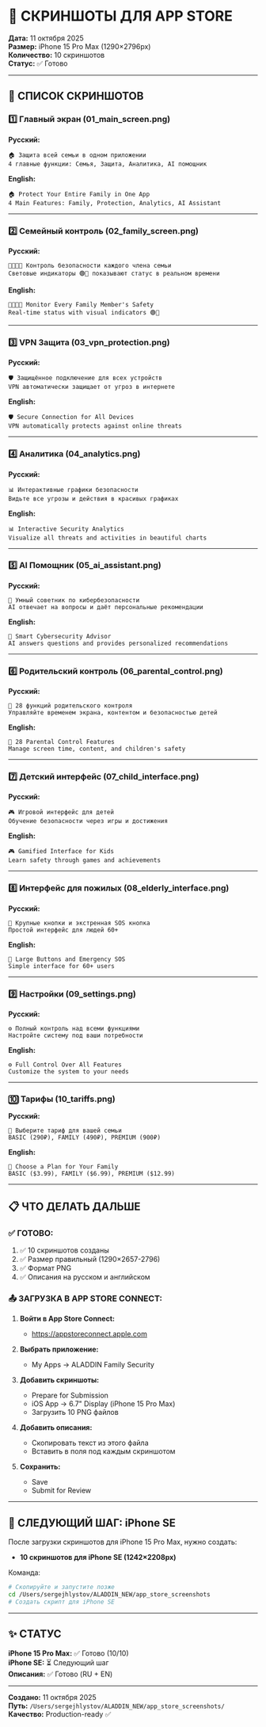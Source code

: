 # 📱 СКРИНШОТЫ ДЛЯ APP STORE

**Дата:** 11 октября 2025  
**Размер:** iPhone 15 Pro Max (1290×2796px)  
**Количество:** 10 скриншотов  
**Статус:** ✅ Готово

---

## 📸 СПИСОК СКРИНШОТОВ

### 1️⃣ Главный экран (01_main_screen.png)
**Русский:**
```
🏠 Защита всей семьи в одном приложении
4 главные функции: Семья, Защита, Аналитика, AI помощник
```

**English:**
```
🏠 Protect Your Entire Family in One App
4 Main Features: Family, Protection, Analytics, AI Assistant
```

---

### 2️⃣ Семейный контроль (02_family_screen.png)
**Русский:**
```
👨‍👩‍👧‍👦 Контроль безопасности каждого члена семьи
Световые индикаторы 🟢🔴 показывают статус в реальном времени
```

**English:**
```
👨‍👩‍👧‍👦 Monitor Every Family Member's Safety
Real-time status with visual indicators 🟢🔴
```

---

### 3️⃣ VPN Защита (03_vpn_protection.png)
**Русский:**
```
🛡️ Защищённое подключение для всех устройств
VPN автоматически защищает от угроз в интернете
```

**English:**
```
🛡️ Secure Connection for All Devices
VPN automatically protects against online threats
```

---

### 4️⃣ Аналитика (04_analytics.png)
**Русский:**
```
📊 Интерактивные графики безопасности
Видьте все угрозы и действия в красивых графиках
```

**English:**
```
📊 Interactive Security Analytics
Visualize all threats and activities in beautiful charts
```

---

### 5️⃣ AI Помощник (05_ai_assistant.png)
**Русский:**
```
🤖 Умный советник по кибербезопасности
AI отвечает на вопросы и даёт персональные рекомендации
```

**English:**
```
🤖 Smart Cybersecurity Advisor
AI answers questions and provides personalized recommendations
```

---

### 6️⃣ Родительский контроль (06_parental_control.png)
**Русский:**
```
👶 28 функций родительского контроля
Управляйте временем экрана, контентом и безопасностью детей
```

**English:**
```
👶 28 Parental Control Features
Manage screen time, content, and children's safety
```

---

### 7️⃣ Детский интерфейс (07_child_interface.png)
**Русский:**
```
🎮 Игровой интерфейс для детей
Обучение безопасности через игры и достижения
```

**English:**
```
🎮 Gamified Interface for Kids
Learn safety through games and achievements
```

---

### 8️⃣ Интерфейс для пожилых (08_elderly_interface.png)
**Русский:**
```
👴 Крупные кнопки и экстренная SOS кнопка
Простой интерфейс для людей 60+
```

**English:**
```
👴 Large Buttons and Emergency SOS
Simple interface for 60+ users
```

---

### 9️⃣ Настройки (09_settings.png)
**Русский:**
```
⚙️ Полный контроль над всеми функциями
Настройте систему под ваши потребности
```

**English:**
```
⚙️ Full Control Over All Features
Customize the system to your needs
```

---

### 🔟 Тарифы (10_tariffs.png)
**Русский:**
```
💎 Выберите тариф для вашей семьи
BASIC (290₽), FAMILY (490₽), PREMIUM (900₽)
```

**English:**
```
💎 Choose a Plan for Your Family
BASIC ($3.99), FAMILY ($6.99), PREMIUM ($12.99)
```

---

## 📋 ЧТО ДЕЛАТЬ ДАЛЬШЕ

### ✅ ГОТОВО:
1. ✅ 10 скриншотов созданы
2. ✅ Размер правильный (1290×2657-2796)
3. ✅ Формат PNG
4. ✅ Описания на русском и английском

### 📤 ЗАГРУЗКА В APP STORE CONNECT:

1. **Войти в App Store Connect:**
   - https://appstoreconnect.apple.com

2. **Выбрать приложение:**
   - My Apps → ALADDIN Family Security

3. **Добавить скриншоты:**
   - Prepare for Submission
   - iOS App → 6.7" Display (iPhone 15 Pro Max)
   - Загрузить 10 PNG файлов

4. **Добавить описания:**
   - Скопировать текст из этого файла
   - Вставить в поля под каждым скриншотом

5. **Сохранить:**
   - Save
   - Submit for Review

---

## 📱 СЛЕДУЮЩИЙ ШАГ: iPhone SE

После загрузки скриншотов для iPhone 15 Pro Max, нужно создать:
- **10 скриншотов для iPhone SE (1242×2208px)**

Команда:
```bash
# Скопируйте и запустите позже
cd /Users/sergejhlystov/ALADDIN_NEW/app_store_screenshots
# Создать скрипт для iPhone SE
```

---

## ✨ СТАТУС

**iPhone 15 Pro Max:** ✅ Готово (10/10)  
**iPhone SE:** ⏳ Следующий шаг  
**Описания:** ✅ Готово (RU + EN)

---

**Создано:** 11 октября 2025  
**Путь:** `/Users/sergejhlystov/ALADDIN_NEW/app_store_screenshots/`  
**Качество:** Production-ready ✅



